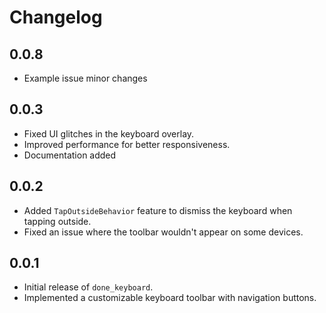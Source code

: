 # Changelog

## 0.0.8
- Example issue minor changes

## 0.0.3
- Fixed UI glitches in the keyboard overlay.
- Improved performance for better responsiveness.
- Documentation added

## 0.0.2
- Added `TapOutsideBehavior` feature to dismiss the keyboard when tapping outside.
- Fixed an issue where the toolbar wouldn't appear on some devices.

## 0.0.1
- Initial release of `done_keyboard`.
- Implemented a customizable keyboard toolbar with navigation buttons.